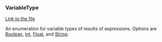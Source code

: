 ### VariableType

[Link to the file](/api/ExpressionEvaluatorForDotNet.VariableType.html)

An enumeration for variable types of results of expressions. Options are [Boolean](/api/ExpressionEvaluatorForDotNet.VariableType.html#ExpressionEvaluatorForDotNet_VariableType_Boolean), [Int](/api/ExpressionEvaluatorForDotNet.VariableType.html#ExpressionEvaluatorForDotNet_VariableType_Int), [Float](/api/ExpressionEvaluatorForDotNet.VariableType.html#ExpressionEvaluatorForDotNet_VariableType_Float), and [String](/api/ExpressionEvaluatorForDotNet.VariableType.html#ExpressionEvaluatorForDotNet_VariableType_String).
